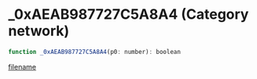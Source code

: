 # _0xAEAB987727C5A8A4 (Category network)

```js
function _0xAEAB987727C5A8A4(p0: number): boolean
```

[filename](_0xAEAB987727C5A8A4_m.md ':include')